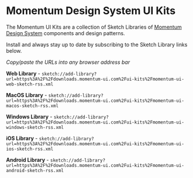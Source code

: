 # Momentum Design System UI Kits

The Momentum UI Kits are a collection of Sketch Libraries of [Momentum Design System](https://momentum.design) components and design patterns.

Install and always stay up to date by subscribing to the Sketch Library links below.

*Copy/paste the URLs into any browser address bar*

**Web Library** - `sketch://add-library?url=https%3A%2F%2Fdownloads.momentum-ui.com%2Fui-kits%2Fmomentum-ui-web-sketch-rss.xml`

**MacOS Library** - `sketch://add-library?url=https%3A%2F%2Fdownloads.momentum-ui.com%2Fui-kits%2Fmomentum-ui-macos-sketch-rss.xml`

**Windows Library** - `sketch://add-library?url=https%3A%2F%2Fdownloads.momentum-ui.com%2Fui-kits%2Fmomentum-ui-windows-sketch-rss.xml`

**iOS Library** - `sketch://add-library?url=https%3A%2F%2Fdownloads.momentum-ui.com%2Fui-kits%2Fmomentum-ui-ios-sketch-rss.xml`

**Android Library** - `sketch://add-library?url=https%3A%2F%2Fdownloads.momentum-ui.com%2Fui-kits%2Fmomentum-ui-android-sketch-rss.xml`

